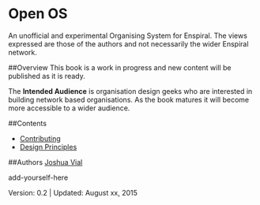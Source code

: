 # Open OS
An unofficial and experimental Organising System for Enspiral. The views expressed are those of the authors and not necessarily the wider Enspiral network.

##Overview 
This book is a work in progress and new content will be published as it is ready.

The **Intended Audience** is organisation design geeks who are interested in building network based organisations. As the book matures it will become more accessible to a wider audience.

##Contents

* [Contributing](./CONTRIBUTING.md)
* [Design Principles](./design-principles.md)

##Authors
[Joshua Vial](http://joshuavial.com)

add-yourself-here

Version: 0.2 | Updated: August xx, 2015